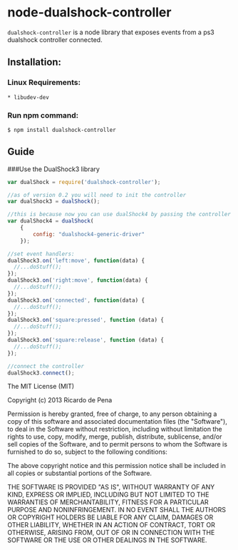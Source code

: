 node-dualshock-controller
=========================

`dualshock-controller` is a node library that exposes events from a ps3 dualshock controller connected.

## Installation:

### Linux Requirements:
    
    * libudev-dev

### Run npm command:

    $ npm install dualshock-controller
    

    
## Guide 

###Use the DualShock3 library

~~~~ js
var dualShock = require('dualshock-controller');

//as of version 0.2 you will need to init the controller
var dualShock3 = dualShock();

//this is because now you can use dualShock4 by passing the controller config file
var dualShock4 = dualShock(
	{
		config: "dualshock4-generic-driver"
	});

//set event handlers:
dualShock3.on('left:move', function(data) {
  //...doStuff();
});
dualShock3.on('right:move', function(data) {
  //...doStuff();
});
dualShock3.on('connected', function(data) {
  //...doStuff();
});
dualShock3.on('square:pressed', function (data) {
  //...doStuff();
});
dualShock3.on('square:release', function (data) {
  //...doStuff();
});

//connect the controller
dualShock3.connect();

~~~~

The MIT License (MIT)

Copyright (c) 2013 Ricardo de Pena

Permission is hereby granted, free of charge, to any person obtaining a copy of
this software and associated documentation files (the "Software"), to deal in
the Software without restriction, including without limitation the rights to
use, copy, modify, merge, publish, distribute, sublicense, and/or sell copies of
the Software, and to permit persons to whom the Software is furnished to do so,
subject to the following conditions:

The above copyright notice and this permission notice shall be included in all
copies or substantial portions of the Software.

THE SOFTWARE IS PROVIDED "AS IS", WITHOUT WARRANTY OF ANY KIND, EXPRESS OR
IMPLIED, INCLUDING BUT NOT LIMITED TO THE WARRANTIES OF MERCHANTABILITY, FITNESS
FOR A PARTICULAR PURPOSE AND NONINFRINGEMENT. IN NO EVENT SHALL THE AUTHORS OR
COPYRIGHT HOLDERS BE LIABLE FOR ANY CLAIM, DAMAGES OR OTHER LIABILITY, WHETHER
IN AN ACTION OF CONTRACT, TORT OR OTHERWISE, ARISING FROM, OUT OF OR IN
CONNECTION WITH THE SOFTWARE OR THE USE OR OTHER DEALINGS IN THE SOFTWARE.
